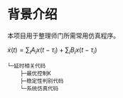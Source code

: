 # 背景介绍

本项目用于整理师门所需常用仿真程序。



$\dot{x}(t)=\sum_iA_ix(t-\tau_i)+\sum_iB_ix(t-\tau_i)$





```basic
└─延时相关代码
    ├─最优控制K
    ├─稳定性判别代码
    └─系统仿真代码
```

